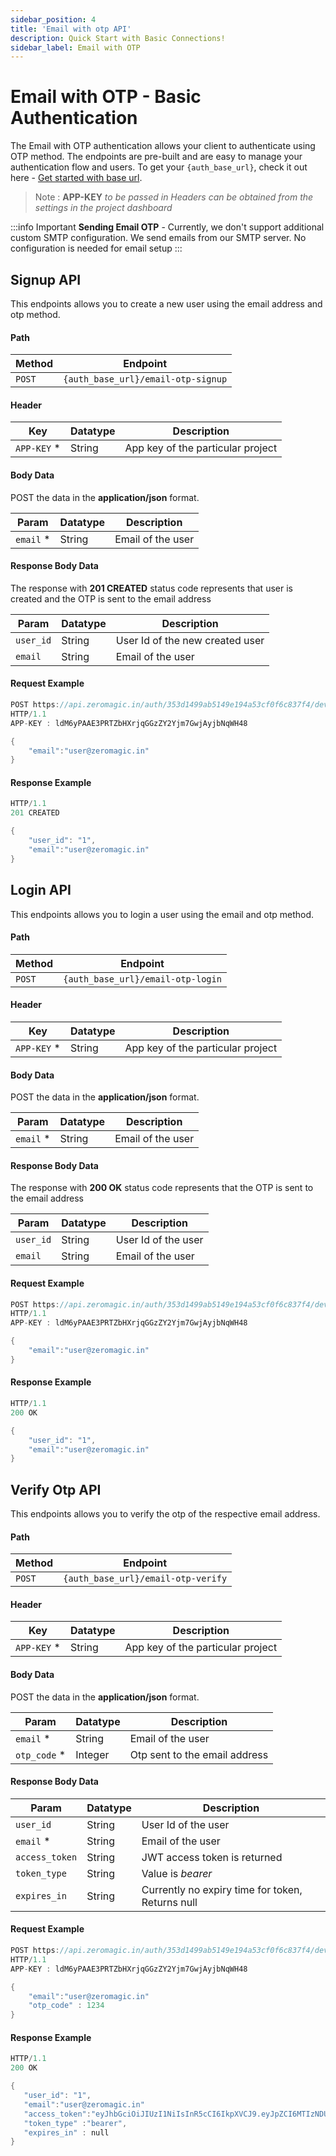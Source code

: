 ```yaml
---
sidebar_position: 4
title: 'Email with otp API'
description: Quick Start with Basic Connections! 
sidebar_label: Email with OTP
---
```



# Email with OTP - Basic Authentication

The Email with OTP authentication allows your client to authenticate using OTP method. The endpoints are pre-built and are easy to manage your authentication flow and users. To get your `{auth_base_url}`, check it out here - [Get started with base url](authentication/apireference/generalinfo#get-started-with-base-url).

> Note : **APP-KEY** *to be passed in Headers can be obtained from the settings in the project dashboard*

:::info Important
**Sending Email OTP** - Currently, we don't support additional custom SMTP configuration. We send emails from our SMTP server. No configuration is needed for email setup
:::

## Signup API

This endpoints allows you to create a new user using the email address and otp method.

#### Path
| Method | Endpoint |
|---------|-------|
|`POST` | `{auth_base_url}/email-otp-signup`|

#### Header
| Key | Datatype | Description|
|-------|-------|----------|
| `APP-KEY` * | String | App key of the particular project |


#### Body Data
POST the data in the **application/json** format.

| Param | Datatype | Description|
|-------|-------|----------|
| `email` * | String | Email of the user |


#### Response Body Data
The response with **201 CREATED** status code represents that user is created and the OTP is sent to the email address

| Param | Datatype | Description|
|-------|-------|----------|
| `user_id` | String | User Id of the new created user |
| `email` | String | Email of the user |


#### Request Example

```go
POST https://api.zeromagic.in/auth/353d1499ab5149e194a53cf0f6c837f4/development/email-otp-signup 
HTTP/1.1
APP-KEY : ldM6yPAAE3PRTZbHXrjqGGzZY2Yjm7GwjAyjbNqWH48

{
    "email":"user@zeromagic.in"
}
```

#### Response Example

```go
HTTP/1.1 
201 CREATED

{
    "user_id": "1",
    "email":"user@zeromagic.in"
}
```

## Login API

This endpoints allows you to login a user using the email and otp method.

#### Path
| Method | Endpoint |
|---------|-------|
|`POST` | `{auth_base_url}/email-otp-login`|

#### Header
| Key | Datatype | Description|
|-------|-------|----------|
| `APP-KEY` * | String | App key of the particular project |


#### Body Data
POST the data in the **application/json** format.

| Param | Datatype | Description|
|-------|-------|----------|
| `email` * | String | Email of the user |


#### Response Body Data
The response with **200 OK** status code represents that the OTP is sent to the email address

| Param | Datatype | Description|
|-------|-------|----------|
| `user_id` | String | User Id of the user |
| `email` | String | Email of the user |

#### Request Example

```go
POST https://api.zeromagic.in/auth/353d1499ab5149e194a53cf0f6c837f4/development/email-otp-login 
HTTP/1.1
APP-KEY : ldM6yPAAE3PRTZbHXrjqGGzZY2Yjm7GwjAyjbNqWH48

{
    "email":"user@zeromagic.in"
}
```

#### Response Example

```go
HTTP/1.1 
200 OK

{
    "user_id": "1",
    "email":"user@zeromagic.in"
}
```

## Verify Otp API

This endpoints allows you to verify the otp of the respective email address.

#### Path
| Method | Endpoint |
|---------|-------|
|`POST` | `{auth_base_url}/email-otp-verify`|

#### Header
| Key | Datatype | Description|
|-------|-------|----------|
| `APP-KEY` * | String | App key of the particular project |


#### Body Data
POST the data in the **application/json** format.

| Param | Datatype | Description|
|-------|-------|----------|
| `email` * | String | Email of the user |
| `otp_code` *| Integer | Otp sent to the email address |

#### Response Body Data

| Param | Datatype | Description|
|-------|-------|----------|
| `user_id` | String | User Id of the user |
| `email` * | String | Email of the user |
| `access_token` | String | JWT access token is returned |
| `token_type` | String | Value is *bearer* |
| `expires_in` | String | Currently no expiry time for token, Returns null |


#### Request Example

```go
POST https://api.zeromagic.in/auth/353d1499ab5149e194a53cf0f6c837f4/development/email-otp-login 
HTTP/1.1
APP-KEY : ldM6yPAAE3PRTZbHXrjqGGzZY2Yjm7GwjAyjbNqWH48

{
    "email":"user@zeromagic.in"
    "otp_code" : 1234
}
```

#### Response Example

```go
HTTP/1.1 
200 OK

{
   "user_id": "1",
   "email":"user@zeromagic.in"
   "access_token":"eyJhbGciOiJIUzI1NiIsInR5cCI6IkpXVCJ9.eyJpZCI6MTIzNDU2Nzg5LCJuYW1lIjoiSm9zZXBoIn0.OpOSSw7e485LOP5PrzScxHb7SR6sAOMRckfFwi4rp7o",
   "token_type" :"bearer",
   "expires_in" : null
}
```